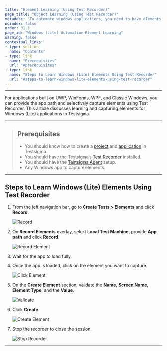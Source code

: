 ```yaml
---
title: "Element Learning (Using Test Recorder)"
page_title: "Object Learning (Using Test Recorder)"
metadesc: "To automate windows applications, you need to have elements captured from Test Recorder. This article discusses how to learn elements using Test Recorder in Testsigma"
noindex: false
order: 31.3
page_id: "Windows (Lite) Automation Element Learning"
warning: false
contextual_links:
- type: section
  name: "Contents"
- type: link
  name: "Prerequisites"
  url: "#prerequisites"
- type: link
  name: "Steps to Learn Windows (Lite) Elements Using Test Recorder"
  url: "#steps-to-learn-windows-lite-elements-using-test-recorder"
---
```



---

For applications built on UWP, WinForms, WPF, and Classic Windows, you can provide the app path and selectively capture elements using Test Recorder. This article discusses learning and capturing elements for Windows (Lite) applications in Testsigma.


---

> ## **Prerequisites**
> - You should know how to create a [project](https://testsigma.com/docs/projects/overview/) and [application](https://testsigma.com/docs/projects/applications/) in Testsigma.
> - You should have the Testsigma’s [Test Recorder](https://chromewebstore.google.com/detail/testsigma-recorder/epmomlhdjfgdobefcpocockpjihaabdp?hl=en-GB&utm_source=ext_sidebar) installed.
> - You should have the [Testsigma Agent](https://testsigma.com/docs/agent/setup-on-windows-mac-linux/) setup. 
> - Any Windows app to capture elements.

---

## **Steps to Learn Windows (Lite) Elements Using Test Recorder**

1. From the left navigation bar, go to **Create Tests > Elements** and click **Record**.
   
   ![Record](https://s3.amazonaws.com/static-docs.testsigma.com/new_images/projects/applications/WL_Element.png)

2. On **Record Elements** overlay, select **Local Test Machine**, provide **App path** and click **Record**.

   ![Record Element](https://s3.amazonaws.com/static-docs.testsigma.com/new_images/projects/applications/WL_ElementRecord.png)

3. Wait for the app to load fully.

4. Once the app is loaded, click on the element you want to capture.
   
   ![Click Element](https://s3.amazonaws.com/static-docs.testsigma.com/new_images/projects/applications/WL_WaitforApptoLoad.png)

5. On the **Create Element** section, validate the **Name**, **Screen Name**, **Element Type**, and the **Value**.

   ![Validate](https://s3.amazonaws.com/static-docs.testsigma.com/new_images/projects/applications/WL_ValidateElement.png)

6. Click **Create**.
   
   ![Create Element](https://s3.amazonaws.com/static-docs.testsigma.com/new_images/projects/applications/WL_CreateElement.png)

7. Stop the recorder to close the session.
   
   ![Stop Recorder](https://s3.amazonaws.com/static-docs.testsigma.com/new_images/projects/applications/WL_Stop_Recorder.png)

---